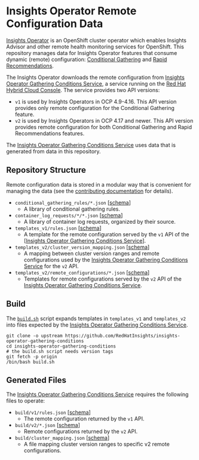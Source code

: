 # Insights Operator Remote Configuration Data

[Insights Operator](https://github.com/openshift/insights-operator) is an
OpenShift cluster operator which enables Insights Advisor and other remote
health monitoring services for OpenShift. This repository manages data for
Insights Operator features that consume dynamic (remote) configuration:
[Conditional Gathering](https://github.com/openshift/insights-operator/blob/master/docs/conditional-gatherer/README.md)
and [Rapid Recommendations](https://github.com/openshift/enhancements/blob/master/enhancements/insights/rapid-recommendations.md).

The Insights Operator downloads the remote configuration from
[Insights Operator Gathering Conditions Service](https://github.com/redhatinsights/insights-operator-gathering-conditions-service),
a service running on the [Red Hat Hybrid Cloud Console](https://developers.redhat.com/api-catalog/api/gathering).
The service provides two API versions:

* `v1` is used by Insights Operators in OCP 4.9-4.16. This API version provides
  only remote configuration for the Conditional Gathering feature.
* `v2` is used by Insights Operators in OCP 4.17 and newer. This API version
  provides remote configuration for both Conditional Gathering and Rapid
  Recommendations features.

The [Insights Operator Gathering Conditions Service](https://github.com/redhatinsights/insights-operator-gathering-conditions-service)
uses data that is generated from data in this repository.


## Repository Structure

Remote configuration data is stored in a modular way that is convenient for
managing the data (see the [contributing documentation](CONTRIBUTING.md) for
details).

* `conditional_gathering_rules/*.json`
  [[schema](https://github.com/RedHatInsights/insights-operator-gathering-conditions/blob/main/schemas/gathering_rule.schema.json)]
  * A library of conditional gathering rules.
* `container_log_requests/*/*.json`
  [[schema](https://github.com/RedHatInsights/insights-operator-gathering-conditions/blob/main/schemas/container_log.schema.json)]
  * A library of container log requests, organized by their source.
* `templates_v1/rules.json`
  [[schema](https://github.com/RedHatInsights/insights-operator-gathering-conditions/blob/main/schemas/remote_configuration_v1_template.schema.json)]
  * A template for the remote configuration served by the `v1` API of the
    [[Insights Operator Gathering Conditions Service](https://github.com/redhatinsights/insights-operator-gathering-conditions-service)].
* `templates_v2/cluster_version_mapping.json`
  [[schema](https://github.com/RedHatInsights/insights-operator-gathering-conditions/blob/main/schemas/cluster_version_mapping.schema.json)]
  * A mapping between cluster version ranges and remote configurations used by the
    [Insights Operator Gathering Conditions Service](https://github.com/redhatinsights/insights-operator-gathering-conditions-service)
    for the `v2` API.
* `templates_v2/remote_configurations/*.json`
  [[schema](https://github.com/RedHatInsights/insights-operator-gathering-conditions/blob/main/schemas/remote_configuration_v2_template.schema.json)]
  * Templates for remote configurations served by the `v2` API of the
    [Insights Operator Gathering Conditions Service](https://github.com/redhatinsights/insights-operator-gathering-conditions-service).


## Build

The [`build.sh`](./build.sh) script expands templates in `templates_v1` and `templates_v2`
into files expected by the
[Insights Operator Gathering Conditions Service](https://github.com/redhatinsights/insights-operator-gathering-conditions-service).

```shell script
git clone -o upstream https://github.com/RedHatInsights/insights-operator-gathering-conditions
cd insights-operator-gathering-conditions
# the build.sh script needs version tags
git fetch -p origin
/bin/bash build.sh
```


## Generated Files

The [Insights Operator Gathering Conditions Service](https://github.com/redhatinsights/insights-operator-gathering-conditions-service)
requires the following files to operate:

* `build/v1/rules.json`
  [[schema](https://github.com/RedHatInsights/insights-operator-gathering-conditions/blob/main/schemas/remote_configuration_v1.schema.json)]
  * The remote configuration returned by the `v1` API.
* `build/v2/*.json`
  [[schema](https://github.com/RedHatInsights/insights-operator-gathering-conditions/blob/main/schemas/remote_configuration_v2.schema.json)]
  * Remote configurations returned by the `v2` API.
* `build/cluster_mapping.json`
  [[schema](https://github.com/RedHatInsights/insights-operator-gathering-conditions/blob/main/schemas/cluster_version_mapping.schema.json)]
  * A file mapping cluster version ranges to specific v2 remote configurations.
